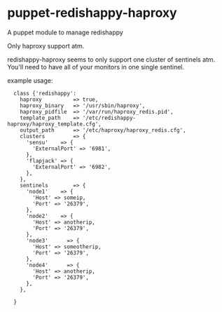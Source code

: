 puppet-redishappy-haproxy
=========================

A puppet module to manage redishappy

Only haproxy support atm.

redishappy-haproxy seems to only support one cluster of sentinels atm. You'll need to have all of your monitors in one single sentinel.

example usage:

```
  class {'redishappy':
    haproxy          => true,
    haproxy_binary   => '/usr/sbin/haproxy',
    haproxy_pidfile  => '/var/run/haproxy_redis.pid',
    template_path    => '/etc/redishappy-haproxy/haproxy_template.cfg',
    output_path      => '/etc/haproxy/haproxy_redis.cfg',
    clusters         => {
      'sensu'    => {
        'ExternalPort' => '6981',
      },
      'flapjack' => {
        'ExternalPort' => '6982',
      },
    },
    sentinels        => {
      'node1'    => {
        'Host' => someip,
        'Port' => '26379',
      },
      'node2'    => {
        'Host' => anotherip,
        'Port' => '26379',
      },
      'node3'      => {
        'Host' => someotherip,
        'Port' => '26379',
      },
      'node4'      => {
        'Host' => anotherip,
        'Port' => '26379',
      },
    },

  }
  ```

